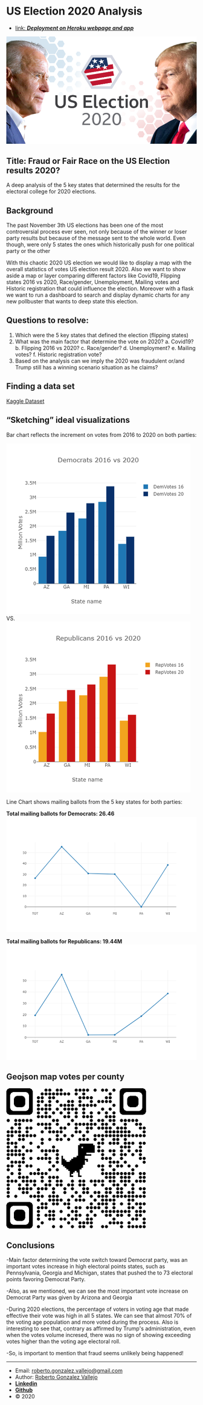 # US Election 2020 Analysis
- [link: ***Deployment on Heroku webpage and app***](<https://uselection-project.herokuapp.com/>)

![uselection.png](uselection.png)

## Title: Fraud or Fair Race on the US Election results 2020?

A deep analysis of the 5 key states that determined the results for the electoral college for 2020 elections.

## Background

The past November 3th US elections has been one of the most controversial process ever seen, not only because  of the winner or loser party results but because of the message sent to the whole world. Even though, were only 5 states the ones which historically push for one political party or the other

With this chaotic 2020 US election we would like to display a map with the overall statistics of votes US election result 2020. Also we want to show aside a  map or layer comparing different factors like Covid19, Flipping states 2016 vs 2020, Race/gender, Unemployment, Mailing votes and Historic registration that could influence the election.
Moreover with a flask we want to run a dashboard to search and display dynamic charts for any new pollbuster that wants to deep state this election. 

## Questions to resolve: 

1.	Which were the 5 key states that defined the election (flipping states) 
2.	What was the main factor that determine the vote on 2020? 
a.	Covid19?
b.	Flipping 2016 vs 2020?
c.	Race/gender?
d.	Unemployment?
e.	Mailing votes? 
f.	Historic registration vote?
3.	Based on the analysis can we imply the 2020 was fraudulent or/and Trump still has a winning scenario situation as he claims?

## Finding a data set 
[Kaggle Dataset](<https://www.kaggle.com/etsc9287/2020-general-election-polls?select=county_statistics.csv>)

## “Sketching” ideal visualizations
Bar chart reflects the increment on votes from 2016 to 2020 on both parties:

![democratsplot.png](democratsplot.png)
VS.
![republicansplot.png](republicansplot.png)

Line Chart shows mailing ballots from the 5 key states for both parties:

**Total mailing ballots for Democrats: 26.46**
![newplot1.png](newplot1.png)

**Total mailing ballots for Republicans: 19.44M**
![newplot.png](newplot.png)

## Geojson map votes per county

![qrcode_geojson.png](qrcode_geojson.png)


## Conclusions

-Main factor determining the vote switch toward Democrat party, was an important votes increase in high electoral points states, such as Pennsylvania, Georgia and Michigan, states that pushed the to 73 electoral points favoring Democrat Party.

-Also, as we mentioned, we can see the most important vote increase on Democrat Party was given by Arizona and Georgia

-During 2020 elections, the percentage of voters in voting age that made effective their vote was high in all 5 states. We can see that almost 70% of the voting age population and more voted during the process. Also is interesting to see that, contrary as affirmed by Trump's administration, even when the votes volume incresed, there was no sign of showing exceeding votes higher than the voting age electoral roll.

-So, is important to mention that fraud seems unlikely being happened!

_______________________________________________
- Email: <roberto.gonzalez.vallejo@gmail.com>
- Author: [Roberto Gonzalez Vallejo](mailto:roberto.gonzalez.vallejo@gmail.com)
- [**Linkedin**](https://www.linkedin.com/in/roberto-gonzalez-vallejo-6ba894144/)
- [**Github**](https://github.com/roberto-g-v)
- © 2020
